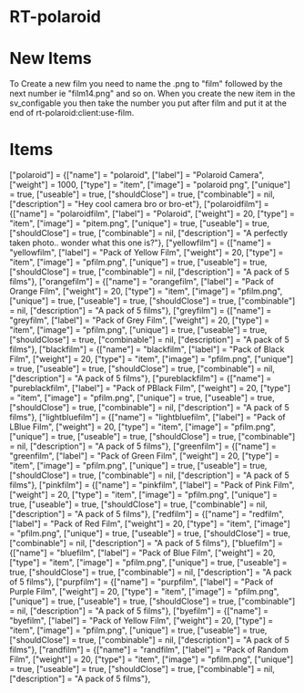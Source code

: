 # RT-polaroid

# New Items

To Create a new film you need to name the .png to "film" followed by the next number ie "film14.png" and so on. When you create the new item in the sv_configable you then take the number you put after film and put it at the end of rt-polaroid:client:use-film.
# Items

["polaroid"] 		 	 		= {["name"] = "polaroid", 						["label"] = "Polaroid Camera", 			["weight"] = 1000, 	["type"] = "item", 			["image"] = "polaroid png", 				["unique"] = true, 		["useable"] = true, 		["shouldClose"] = true,    ["combinable"] = nil,   ["description"] = "Hey cool camera bro or bro-et"},
["polaroidfilm"] 			 	= {["name"] = "polaroidfilm", 			 	  	["label"] = "Polaroid", 				["weight"] = 20, 	["type"] = "item", 			["image"] = "pitem.png", 				["unique"] = true, 		["useable"] = true, 		["shouldClose"] = true,    ["combinable"] = nil,   ["description"] = "A perfectly taken photo.. wonder what this one is?"},
["yellowfilm"] 			 		= {["name"] = "yellowfilm", 					["label"] = "Pack of Yellow Film", 		["weight"] = 20, 	["type"] = "item", 			["image"] = "pfilm.png", 				["unique"] = true, 		["useable"] = true, 		["shouldClose"] = true,    ["combinable"] = nil,   ["description"] = "A pack of 5 films"},
["orangefilm"] 			 		= {["name"] = "orangefilm", 					["label"] = "Pack of Orange Film", 		["weight"] = 20, 	["type"] = "item", 			["image"] = "pfilm.png", 				["unique"] = true, 		["useable"] = true, 		["shouldClose"] = true,    ["combinable"] = nil,   ["description"] = "A pack of 5 films"},
["greyfilm"] 			 		= {["name"] = "greyfilm", 						["label"] = "Pack of Grey Film", 		["weight"] = 20, 	["type"] = "item", 			["image"] = "pfilm.png", 				["unique"] = true, 		["useable"] = true, 		["shouldClose"] = true,    ["combinable"] = nil,   ["description"] = "A pack of 5 films"},
["blackfilm"] 			 		= {["name"] = "blackfilm", 						["label"] = "Pack of Black Film", 		["weight"] = 20, 	["type"] = "item", 			["image"] = "pfilm.png", 				["unique"] = true, 		["useable"] = true, 		["shouldClose"] = true,    ["combinable"] = nil,   ["description"] = "A pack of 5 films"},
["pureblackfilm"] 			 	= {["name"] = "pureblackfilm", 					["label"] = "Pack of PBlack Film", 	["weight"] = 20, 	["type"] = "item", 			["image"] = "pfilm.png", 				["unique"] = true, 		["useable"] = true, 		["shouldClose"] = true,    ["combinable"] = nil,   ["description"] = "A pack of 5 films"},
["lightbluefilm"] 			 	= {["name"] = "lightbluefilm", 					["label"] = "Pack of LBlue Film", 	["weight"] = 20, 	["type"] = "item", 			["image"] = "pfilm.png", 				["unique"] = true, 		["useable"] = true, 		["shouldClose"] = true,    ["combinable"] = nil,   ["description"] = "A pack of 5 films"},
["greenfilm"] 			 		= {["name"] = "greenfilm", 						["label"] = "Pack of Green Film", 		["weight"] = 20, 	["type"] = "item", 			["image"] = "pfilm.png", 				["unique"] = true, 		["useable"] = true, 		["shouldClose"] = true,    ["combinable"] = nil,   ["description"] = "A pack of 5 films"},
["pinkfilm"] 			 		= {["name"] = "pinkfilm", 						["label"] = "Pack of Pink Film", 		["weight"] = 20, 	["type"] = "item", 			["image"] = "pfilm.png", 				["unique"] = true, 		["useable"] = true, 		["shouldClose"] = true,    ["combinable"] = nil,   ["description"] = "A pack of 5 films"},
["redfilm"] 			 		= {["name"] = "redfilm", 						["label"] = "Pack of Red Film", 		["weight"] = 20, 	["type"] = "item", 			["image"] = "pfilm.png", 				["unique"] = true, 		["useable"] = true, 		["shouldClose"] = true,    ["combinable"] = nil,   ["description"] = "A pack of 5 films"},
["bluefilm"] 			 		= {["name"] = "bluefilm", 						["label"] = "Pack of Blue Film", 		["weight"] = 20, 	["type"] = "item", 			["image"] = "pfilm.png", 				["unique"] = true, 		["useable"] = true, 		["shouldClose"] = true,    ["combinable"] = nil,   ["description"] = "A pack of 5 films"},
["purpfilm"] 			 		= {["name"] = "purpfilm", 						["label"] = "Pack of Purple Film", 		["weight"] = 20, 	["type"] = "item", 			["image"] = "pfilm.png", 				["unique"] = true, 		["useable"] = true, 		["shouldClose"] = true,    ["combinable"] = nil,   ["description"] = "A pack of 5 films"},
["byefilm"] 			 		= {["name"] = "byefilm", 						["label"] = "Pack of Yellow Film", 		["weight"] = 20, 	["type"] = "item", 			["image"] = "pfilm.png", 				["unique"] = true, 		["useable"] = true, 		["shouldClose"] = true,    ["combinable"] = nil,   ["description"] = "A pack of 5 films"},
["randfilm"] 			 		= {["name"] = "randfilm", 						["label"] = "Pack of Random Film", 		["weight"] = 20, 	["type"] = "item", 			["image"] = "pfilm.png", 				["unique"] = true, 		["useable"] = true, 		["shouldClose"] = true,    ["combinable"] = nil,   ["description"] = "A pack of 5 films"},
